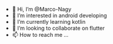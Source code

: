 - 👋 Hi, I’m @Marco-Nagy
- 👀 I’m interested in android developing
- 🌱 I’m currently learning kotlin
- 💞️ I’m looking to collaborate on flutter
- 📫 How to reach me ...

<!---
Marco-Nagy/Marco-Nagy is a ✨ special ✨ repository because its `README.md` (this file) appears on your GitHub profile.
You can click the Preview link to take a look at your changes.
--->

